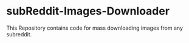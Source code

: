 # subReddit-Images-Downloader
This Repository contains code for mass downloading images from any subreddit.
